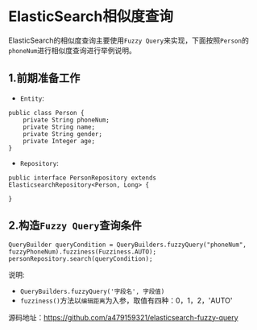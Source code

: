 # ElasticSearch相似度查询
ElasticSearch的相似度查询主要使用`Fuzzy Query`来实现，下面按照`Person`的`phoneNum`进行相似度查询进行举例说明。
## 1.前期准备工作
- `Entity`:

```
public class Person {
    private String phoneNum;
    private String name;
    private String gender;
    private Integer age;
}
```
- `Repository`:

```
public interface PersonRepository extends ElasticsearchRepository<Person, Long> {

}
```
## 2.构造`Fuzzy Query`查询条件

```
QueryBuilder queryCondition = QueryBuilders.fuzzyQuery("phoneNum", fuzzyPhoneNum).fuzziness(Fuzziness.AUTO);
personRepository.search(queryCondition);
```
说明:
- `QueryBuilders.fuzzyQuery('字段名', 字段值)`
- `fuzziness()`方法以`编辑距离`为入参，取值有四种：0，1，2，'AUTO'

源码地址：https://github.com/a479159321/elasticsearch-fuzzy-query

